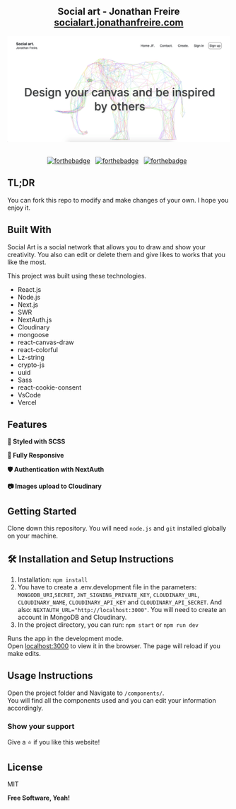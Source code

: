 <h2 align="center">
  Social art - Jonathan Freire<br/>
  <a href="https://socialart.jonathanfreire.com/" target="_blank">socialart.jonathanfreire.com</a>
</h2>
<div align="center">
  <img alt="home page" src="./public/home-socialart.png" />
</div>

<br/>

<center>

[![forthebadge](https://forthebadge.com/images/badges/built-with-love.svg)](https://forthebadge.com) &nbsp;
[![forthebadge](https://forthebadge.com/images/badges/made-with-javascript.svg)](https://forthebadge.com) &nbsp;
[![forthebadge](https://forthebadge.com/images/badges/open-source.svg)](https://forthebadge.com) &nbsp;

</center>

## TL;DR

You can fork this repo to modify and make changes of your own. I hope you enjoy it.

## Built With

Social Art is a social network that allows you to draw and show your creativity. You also can edit or delete them and give likes to works that you like the most.

This project was built using these technologies.

- React.js
- Node.js
- Next.js
- SWR
- NextAuth.js
- Cloudinary
- mongoose
- react-canvas-draw
- react-colorful
- Lz-string
- crypto-js
- uuid
- Sass
- react-cookie-consent
- VsCode
- Vercel

## Features

**🎨 Styled with SCSS**

**📱 Fully Responsive**

**🛡 Authentication with NextAuth**

**📷 Images upload to Cloudinary**

## Getting Started

Clone down this repository. You will need `node.js` and `git` installed globally on your machine.

## 🛠 Installation and Setup Instructions

1. Installation: `npm install`
2. You have to create a .env.development file in the parameters: `MONGODB_URI`,`SECRET`, `JWT_SIGNING_PRIVATE_KEY`, `CLOUDINARY_URL`, `CLOUDINARY_NAME`, `CLOUDINARY_API_KEY` and `CLOUDINARY_API_SECRET`. And also: `NEXTAUTH_URL="http://localhost:3000"`.
You will need to create an account in MongoDB and Cloudinary.
2. In the project directory, you can run: `npm start` or `npm run dev`

Runs the app in the development mode.\
Open [localhost:3000](localhost:3000) to view it in the browser.
The page will reload if you make edits.

## Usage Instructions

Open the project folder and Navigate to `/components/`. <br/>
You will find all the components used and you can edit your information accordingly.

### Show your support

Give a ⭐ if you like this website!

## License

MIT

**Free Software, Yeah!**